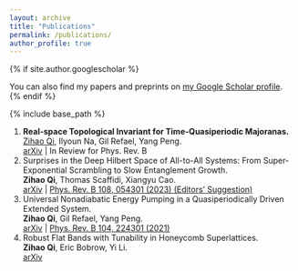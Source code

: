 ```yaml
---
layout: archive
title: "Publications"
permalink: /publications/
author_profile: true
---
```


{% if site.author.googlescholar %}
  <div class="wordwrap">You can also find my papers and preprints on <a href="{{site.author.googlescholar}}">my Google Scholar profile</a>.</div>
{% endif %}

{% include base_path %}

1. **Real-space Topological Invariant for Time-Quasiperiodic Majoranas.** <br>
  <ins>Zihao Qi</ins>, Ilyoun Na, Gil Refael, Yang Peng. <br>
   [arXiv](https://arxiv.org/abs/2404.13129) | In Review for Phys. Rev. B
2. Surprises in the Deep Hilbert Space of All-to-All Systems: From Super-Exponential Scrambling to Slow Entanglement Growth. <br>
  **Zihao Qi**, Thomas Scaffidi, Xiangyu Cao. <br>
  [arXiv](https://arxiv.org/abs/2304.11138) | [Phys. Rev. B 108, 054301 (2023) (Editors’ Suggestion)](https://journals.aps.org/prb/abstract/10.1103/PhysRevB.108.054301)
3. Universal Nonadiabatic Energy Pumping in a Quasiperiodically Driven Extended System. <br>
  **Zihao Qi**, Gil Refael, Yang Peng. <br>
  [arXiv](https://arxiv.org/abs/2110.07757) | [Phys. Rev. B 104, 224301 (2021)](https://journals.aps.org/prb/abstract/10.1103/PhysRevB.104.224301)  
4. Robust Flat Bands with Tunability in Honeycomb Superlattices. <br>
  **Zihao Qi**, Eric Bobrow, Yi Li. <br>
   [arXiv](https://arxiv.org/abs/2012.07806)
